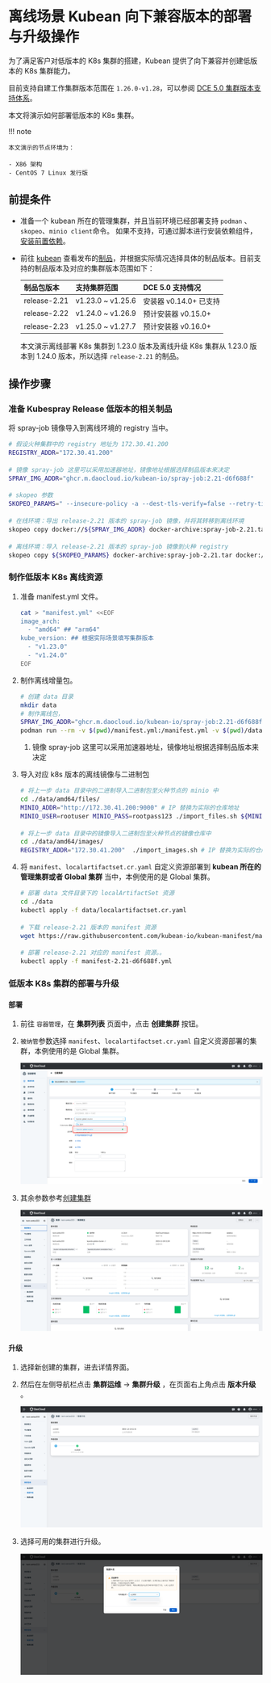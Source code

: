# 离线场景 Kubean 向下兼容版本的部署与升级操作

为了满足客户对低版本的 K8s 集群的搭建，Kubean 提供了向下兼容并创建低版本的 K8s 集群能力。

目前支持自建工作集群版本范围在 `1.26.0-v1.28`，可以参阅 [DCE 5.0 集群版本支持体系](./cluster-version.md)。

本文将演示如何部署低版本的 K8s 集群。

!!! note

    本文演示的节点环境为：

    - X86 架构
    - CentOS 7 Linux 发行版

## 前提条件

- 准备一个 kubean 所在的管理集群，并且当前环境已经部署支持 `podman` 、`skopeo`、`minio client`命令。
  如果不支持，可通过脚本进行安装依赖组件，[安装前置依赖](../install-tools.md)。

- 前往 [kubean](https://github.com/kubean-io/kubean) 查看发布的[制品](https://kubean-io.github.io/kubean/zh/releases/artifacts/)，并根据实际情况选择具体的制品版本。目前支持的制品版本及对应的集群版本范围如下：

    | 制品包版本   | 支持集群范围 | DCE 5.0 支持情况 |
    | ----------- | ----------- | ------ |
    | release-2.21   | v1.23.0 ~ v1.25.6      | 安装器 v0.14.0+ 已支持 |
    | release-2.22   |    v1.24.0 ~ v1.26.9    | 预计安装器 v0.15.0+ |
    | release-2.23   |    v1.25.0 ~ v1.27.7    | 预计安装器 v0.16.0+ |

    本文演示离线部署 K8s 集群到 1.23.0 版本及离线升级 K8s 集群从 1.23.0 版本到 1.24.0 版本，所以选择 `release-2.21` 的制品。

## 操作步骤

### 准备 Kubespray Release 低版本的相关制品

将 spray-job 镜像导入到离线环境的 registry 当中。

```bash
# 假设火种集群中的 registry 地址为 172.30.41.200
REGISTRY_ADDR="172.30.41.200"

# 镜像 spray-job 这里可以采用加速器地址，镜像地址根据选择制品版本来决定
SPRAY_IMG_ADDR="ghcr.m.daocloud.io/kubean-io/spray-job:2.21-d6f688f"

# skopeo 参数
SKOPEO_PARAMS=" --insecure-policy -a --dest-tls-verify=false --retry-times=3 "

# 在线环境：导出 release-2.21 版本的 spray-job 镜像，并将其转移到离线环境
skopeo copy docker://${SPRAY_IMG_ADDR} docker-archive:spray-job-2.21.tar

# 离线环境：导入 release-2.21 版本的 spray-job 镜像到火种 registry
skopeo copy ${SKOPEO_PARAMS} docker-archive:spray-job-2.21.tar docker://${REGISTRY_ADDR}/${SPRAY_IMG_ADDR}
```

### 制作低版本 K8s 离线资源

1. 准备 manifest.yml 文件。

    ```bash
    cat > "manifest.yml" <<EOF
    image_arch:
      - "amd64" ## "arm64"
    kube_version: ## 根据实际场景填写集群版本
      - "v1.23.0"
      - "v1.24.0"
    EOF
    ```

2. 制作离线增量包。

    ```bash
    # 创建 data 目录
    mkdir data
    # 制作离线包，
    SPRAY_IMG_ADDR="ghcr.m.daocloud.io/kubean-io/spray-job:2.21-d6f688f" # (1)
    podman run --rm -v $(pwd)/manifest.yml:/manifest.yml -v $(pwd)/data:/data -e ZONE=CN -e MODE=FULL ${SPRAY_IMG_ADDR}
    ```

    1. 镜像 spray-job 这里可以采用加速器地址，镜像地址根据选择制品版本来决定

3. 导入对应 k8s 版本的离线镜像与二进制包

    ```bash
    # 将上一步 data 目录中的二进制导入二进制包至火种节点的 minio 中
    cd ./data/amd64/files/
    MINIO_ADDR="http://172.30.41.200:9000" # IP 替换为实际的仓库地址
    MINIO_USER=rootuser MINIO_PASS=rootpass123 ./import_files.sh ${MINIO_ADDR}
    
    # 将上一步 data 目录中的镜像导入二进制包至火种节点的镜像仓库中
    cd ./data/amd64/images/
    REGISTRY_ADDR="172.30.41.200"  ./import_images.sh # IP 替换为实际的仓库地址
    ```

4. 将 `manifest`、`localartifactset.cr.yaml` 自定义资源部署到 **kubean 所在的管理集群或者 Global 集群** 当中，本例使用的是 Global 集群。

    ```bash
    # 部署 data 文件目录下的 localArtifactSet 资源
    cd ./data
    kubectl apply -f data/localartifactset.cr.yaml

    # 下载 release-2.21 版本的 manifest 资源
    wget https://raw.githubusercontent.com/kubean-io/kubean-manifest/main/manifests/manifest-2.21-d6f688f.yml

    # 部署 release-2.21 对应的 manifest 资源。。
    kubectl apply -f manifest-2.21-d6f688f.yml
    ```

### 低版本 K8s 集群的部署与升级

#### 部署

1. 前往 `容器管理`，在 __集群列表__ 页面中，点击 __创建集群__ 按钮。

2. `被纳管`参数选择 `manifest`、`localartifactset.cr.yaml` 自定义资源部署的集群，本例使用的是 Global 集群。

    ![cluster01](../images/cluster01.png)

3. 其余参数参考[创建集群](../user-guide/clusters/create-cluster.md)

    ![cluster02](../images/cluster02.png)

#### 升级

1. 选择新创建的集群，进去详情界面。

2. 然后在左侧导航栏点击 __集群运维__ -> __集群升级__ ，在页面右上角点击 __版本升级__ 。

    ![cluster03](../images/cluster03.png)

3. 选择可用的集群进行升级。

    ![cluster04](../images/cluster04.png)
